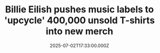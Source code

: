 ---
title: "Billie Eilish pushes music labels to 'upcycle' 400,000 unsold T-shirts into new merch"
date: 2025-07-02T17:33:00.000Z
category: Human Kindness
externalLink: "https://www.goodgoodgood.co/articles/billie-eilish-upcycled-merch-universal-music-group"
image: ""
excerpt: "The sustainability-minded artist spearheaded the initiative at Universal Music Group.…"
---